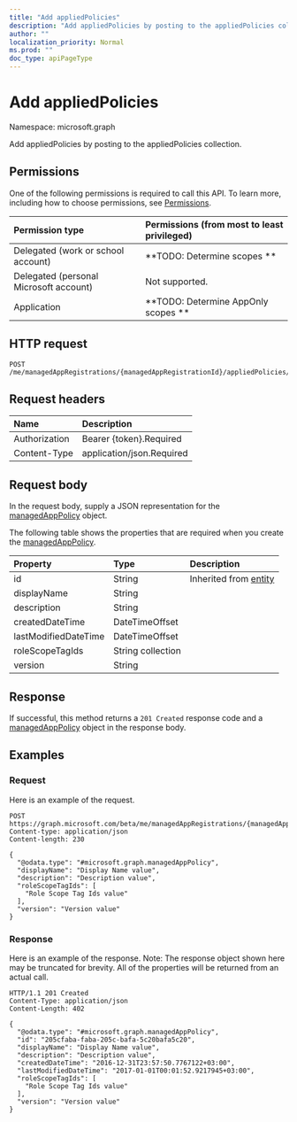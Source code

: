 ```yaml
---
title: "Add appliedPolicies"
description: "Add appliedPolicies by posting to the appliedPolicies collection."
author: ""
localization_priority: Normal
ms.prod: ""
doc_type: apiPageType
---
```


# Add appliedPolicies

Namespace: microsoft.graph

Add appliedPolicies by posting to the appliedPolicies collection.

## Permissions
One of the following permissions is required to call this API. To learn more, including how to choose permissions, see [Permissions](/concepts/permissions-reference.md).

|Permission type|Permissions (from most to least privileged)|
|:---|:---|
|Delegated (work or school account)|**TODO: Determine scopes **|
|Delegated (personal Microsoft account)|Not supported.|
|Application|**TODO: Determine AppOnly scopes **|

## HTTP request
<!-- {
  "blockType": "ignored"
}
-->
``` http
POST /me/managedAppRegistrations/{managedAppRegistrationId}/appliedPolicies/$ref
```

## Request headers
|Name|Description|
|:---|:---|
|Authorization|Bearer {token}.Required|
|Content-Type|application/json.Required|

## Request body
In the request body, supply a JSON representation for the [managedAppPolicy](../resources/managedapppolicy.md) object.

The following table shows the properties that are required when you create the [managedAppPolicy](../resources/managedapppolicy.md).

|Property|Type|Description|
|:---|:---|:---|
|id|String| Inherited from [entity](../resources/entity.md)|
|displayName|String||
|description|String||
|createdDateTime|DateTimeOffset||
|lastModifiedDateTime|DateTimeOffset||
|roleScopeTagIds|String collection||
|version|String||



## Response
If successful, this method returns a `201 Created` response code and a [managedAppPolicy](../resources/managedapppolicy.md) object in the response body.

## Examples

### Request
Here is an example of the request.
<!-- {
  "blockType": "request",
  "name": "create_managedapppolicy_from_"
}
-->
``` http
POST https://graph.microsoft.com/beta/me/managedAppRegistrations/{managedAppRegistrationId}/appliedPolicies
Content-type: application/json
Content-length: 230

{
  "@odata.type": "#microsoft.graph.managedAppPolicy",
  "displayName": "Display Name value",
  "description": "Description value",
  "roleScopeTagIds": [
    "Role Scope Tag Ids value"
  ],
  "version": "Version value"
}
```

### Response
Here is an example of the response. Note: The response object shown here may be truncated for brevity. All of the properties will be returned from an actual call.
<!-- {
  "blockType": "response",
  "truncated": true,
  "@odata.type": "microsoft.graph.managedapppolicy"
}
-->
``` http
HTTP/1.1 201 Created
Content-Type: application/json
Content-Length: 402

{
  "@odata.type": "#microsoft.graph.managedAppPolicy",
  "id": "205cfaba-faba-205c-bafa-5c20bafa5c20",
  "displayName": "Display Name value",
  "description": "Description value",
  "createdDateTime": "2016-12-31T23:57:50.7767122+03:00",
  "lastModifiedDateTime": "2017-01-01T00:01:52.9217945+03:00",
  "roleScopeTagIds": [
    "Role Scope Tag Ids value"
  ],
  "version": "Version value"
}
```


